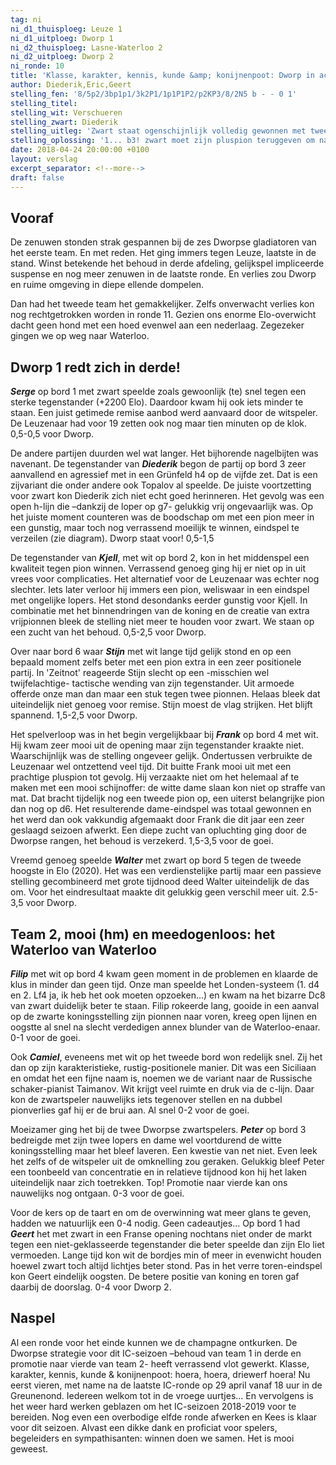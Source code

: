 ```yaml
---
tag: ni
ni_d1_thuisploeg: Leuze 1
ni_d1_uitploeg: Dworp 1
ni_d2_thuisploeg: Lasne-Waterloo 2
ni_d2_uitploeg: Dworp 2
ni_ronde: 10
title: 'Klasse, karakter, kennis, kunde &amp; konijnenpoot: Dworp in actie'
author: Diederik,Eric,Geert
stelling_fen: '8/5p2/3bp1p1/3k2P1/1p1P1P2/p2KP3/8/2N5 b - - 0 1'
stelling_titel: 
stelling_wit: Verschueren
stelling_zwart: Diederik
stelling_uitleg: 'Zwart staat ogenschijnlijk volledig gewonnen met twee verbonden vrijpionnen. Echter, door de positie van het paard en de centrale koning is het niet helemaal duidelijk hoe het verder moet.'
stelling_oplossing: '1... b3! zwart moet zijn pluspion teruggeven om na 2.Pxb3 op te volgen met 2... a2 en 3... La3 waarna wit ofwel zijn paard verliest of moet toestaan dat de zwarte koning infiltreert.'
date: 2018-04-24 20:00:00 +0100
layout: verslag
excerpt_separator: <!--more-->
draft: false
---
```

## Vooraf

De zenuwen stonden strak gespannen bij de zes Dworpse gladiatoren van het eerste team. En met reden. Het ging immers tegen Leuze, laatste in de stand. Winst betekende het behoud in derde afdeling, gelijkspel impliceerde suspense en nog meer zenuwen in de laatste ronde. En verlies zou Dworp en ruime omgeving in diepe ellende dompelen.

Dan had het tweede team het gemakkelijker. Zelfs onverwacht verlies kon nog rechtgetrokken worden in ronde 11. Gezien ons enorme Elo-overwicht dacht geen hond met een hoed evenwel aan een nederlaag. Zegezeker gingen we op weg naar Waterloo.<!--more-->

## Dworp 1 redt zich in derde!

**_Serge_** op bord 1 met zwart speelde zoals gewoonlijk (te) snel tegen een sterke tegenstander (+2200 Elo). Daardoor kwam hij ook iets minder te staan. Een juist getimede remise aanbod werd aanvaard door de witspeler. De Leuzenaar had voor 19 zetten ook nog maar tien minuten op de klok. 0,5-0,5 voor Dworp.
 
De andere partijen duurden wel wat langer. Het bijhorende nagelbijten was navenant. De tegenstander van **_Diederik_** begon de partij op bord 3 zeer aanvallend en agressief met in een Grünfeld h4 op de vijfde zet. Dat is een zijvariant die onder andere ook Topalov al speelde. De juiste voortzetting voor zwart kon Diederik zich niet echt goed herinneren. Het gevolg was een open h-lijn die –dankzij de loper op g7- gelukkig vrij ongevaarlijk was. Op het juiste moment counteren was de boodschap om met een pion meer in een gunstig, maar toch nog verrassend moeilijk te winnen, eindspel te verzeilen (zie diagram). Dworp staat voor! 0,5-1,5
 
De tegenstander van **_Kjell_**, met wit op bord 2, kon in het middenspel een kwaliteit tegen pion winnen. Verrassend genoeg ging hij er niet op in uit vrees voor complicaties. Het alternatief voor de Leuzenaar was echter nog slechter. Iets later verloor hij immers een pion, weliswaar in een eindspel met ongelijke lopers. Het stond desondanks eerder gunstig voor Kjell. In combinatie met het binnendringen van de koning en de creatie van extra vrijpionnen bleek de stelling niet meer te houden voor zwart. We staan op een zucht van het behoud. 0,5-2,5 voor Dworp.
 
Over naar bord 6 waar **_Stijn_** met wit lange tijd gelijk stond en op een bepaald moment zelfs beter met een pion extra in een zeer positionele partij. In 'Zeitnot' reageerde Stijn slecht op een -misschien wel twijfelachtige- tactische wending van zijn tegenstander. Uit armoede offerde onze man dan maar een stuk tegen twee pionnen. Helaas bleek dat uiteindelijk niet genoeg voor remise. Stijn moest de vlag strijken. Het blijft spannend. 1,5-2,5 voor Dworp.
 
Het spelverloop was in het begin vergelijkbaar bij **_Frank_** op bord 4 met wit. Hij kwam zeer mooi uit de opening maar zijn tegenstander kraakte niet. Waarschijnlijk was de stelling ongeveer gelijk. Ondertussen verbruikte de Leuzenaar wel ontzettend veel tijd. Dit buitte Frank mooi uit met een prachtige pluspion tot gevolg. Hij verzaakte niet om het helemaal af te maken met een mooi schijnoffer: de witte dame slaan kon niet op straffe van mat. Dat bracht tijdelijk nog een tweede pion op, een uiterst belangrijke pion dan nog op d6. Het resulterende dame-eindspel was totaal gewonnen en het werd dan ook vakkundig afgemaakt door Frank die dit jaar een zeer geslaagd seizoen afwerkt. Een diepe zucht van opluchting ging door de Dworpse rangen, het behoud is verzekerd. 1,5-3,5 voor de goei.
 
Vreemd genoeg speelde **_Walter_** met zwart op bord 5 tegen de tweede hoogste in Elo (2020). Het was een verdienstelijke partij maar een passieve stelling gecombineerd met grote tijdnood deed Walter uiteindelijk de das om. Voor het eindresultaat maakte dit gelukkig geen verschil meer uit. 2.5-3,5 voor Dworp.

## Team 2, mooi (hm) en meedogenloos: het Waterloo van Waterloo

**_Filip_** met wit op bord 4 kwam geen moment in de problemen en klaarde de klus in minder dan geen tijd. Onze man speelde het Londen-systeem (1. d4 en 2. Lf4 ja, ik heb het ook moeten opzoeken...) en kwam na het bizarre Dc8 van zwart duidelijk beter te staan. Filip rokeerde lang, gooide in een aanval op de zwarte koningsstelling zijn pionnen naar voren, kreeg open lijnen en oogstte al snel na slecht verdedigen annex blunder van de Waterloo-enaar. 0-1 voor de goei.

Ook **_Camiel_**, eveneens met wit op het tweede bord won redelijk snel. Zij het dan op zijn karakteristieke, rustig-positionele manier. Dit was een Siciliaan en omdat het een fijne naam is, noemen we de variant naar de Russische schaker-pianist Taimanov. Wit krijgt veel ruimte en druk via de c-lijn. Daar kon de zwartspeler nauwelijks iets tegenover stellen en na dubbel pionverlies gaf hij er de brui aan. Al snel 0-2 voor de goei.

Moeizamer ging het bij de twee Dworpse zwartspelers. **_Peter_** op bord 3 bedreigde met zijn twee lopers en dame wel voortdurend de witte koningsstelling maar het bleef laveren. Een kwestie van net niet. Even leek het zelfs of de witspeler uit de omknelling zou geraken. Gelukkig bleef Peter een toonbeeld van concentratie en in relatieve tijdnood kon hij het laken uiteindelijk naar zich toetrekken. Top! Promotie naar vierde kan ons nauwelijks nog ontgaan. 0-3 voor de goei.

Voor de kers op de taart en om de overwinning wat meer glans te geven, hadden we natuurlijk een 0-4 nodig. Geen cadeautjes... Op bord 1 had **_Geert_** het met zwart in een Franse opening nochtans niet onder de markt tegen een niet-geklasseerde tegenstander die beter speelde dan zijn Elo liet vermoeden. Lange tijd kon wit de bordjes min of meer in evenwicht houden hoewel zwart toch altijd lichtjes beter stond. Pas in het verre toren-eindspel kon Geert eindelijk oogsten. De betere positie van koning en toren gaf daarbij de doorslag. 0-4 voor Dworp 2.

## Naspel

Al een ronde voor het einde kunnen we de champagne ontkurken. De Dworpse strategie voor dit IC-seizoen –behoud van team 1 in derde en promotie naar vierde van team 2- heeft verrassend vlot gewerkt. Klasse, karakter, kennis, kunde & konijnenpoot: hoera, hoera, driewerf hoera! Nu eerst vieren, met name na de laatste IC-ronde op 29 april vanaf 18 uur in de Greunenond. Iedereen welkom tot in de vroege uurtjes... En vervolgens is het weer hard werken geblazen om het IC-seizoen 2018-2019 voor te bereiden. Nog even een overbodige elfde ronde afwerken en Kees is klaar voor dit seizoen. Alvast een dikke dank en proficiat voor spelers, begeleiders en sympathisanten: winnen doen we samen. Het is mooi geweest. 
